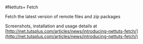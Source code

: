 #Nettuts+ Fetch

Fetch the latest version of remote files and zip packages

Screenshots, installation and usage details at [http://net.tutsplus.com/articles/news/introducing-nettuts-fetch/](http://net.tutsplus.com/articles/news/introducing-nettuts-fetch/)
